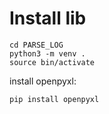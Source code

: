 # Install lib

```
cd PARSE_LOG
python3 -m venv .
source bin/activate
```

install openpyxl:

```
pip install openpyxl
```